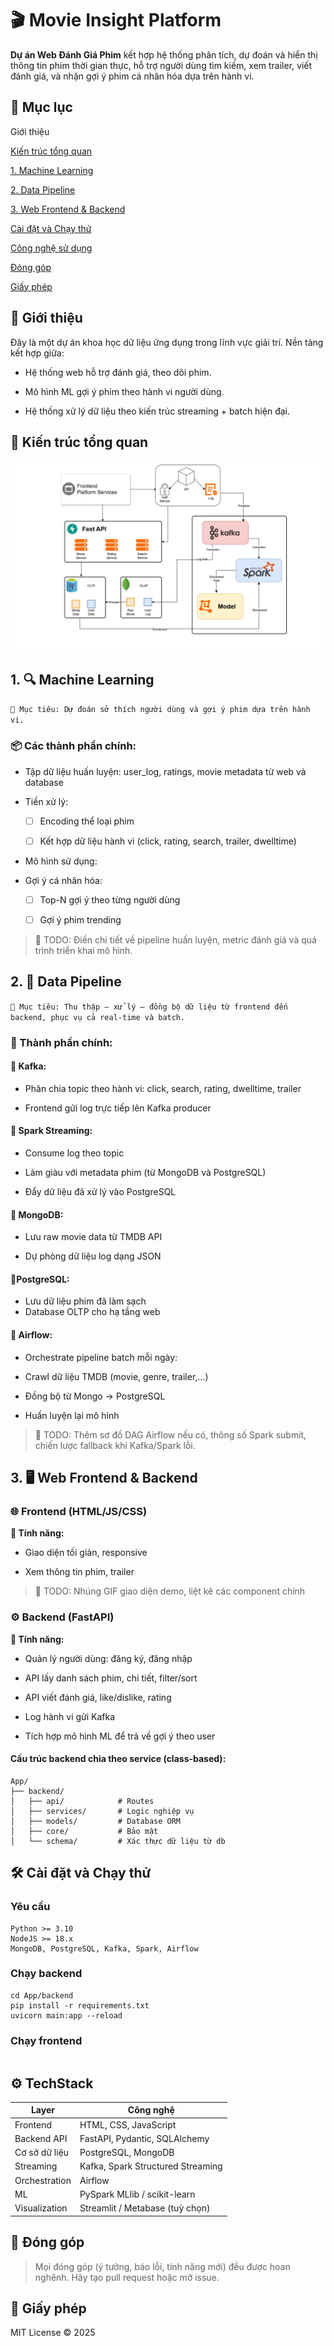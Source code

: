 # 🎬 Movie Insight Platform
**Dự án Web Đánh Giá Phim** kết hợp hệ thống phân tích, dự đoán và hiển thị thông tin phim thời gian thực, hỗ trợ người dùng tìm kiếm, xem trailer, viết đánh giá, và nhận gợi ý phim cá nhân hóa dựa trên hành vi.

## 📁 Mục lục
Giới thiệu

[Kiến trúc tổng quan]()

[1. Machine Learning]()

[2. Data Pipeline]()

[3. Web Frontend & Backend]()

[Cài đặt và Chạy thử]()

[Công nghệ sử dụng]()

[Đóng góp]()

[Giấy phép]()

## 🎯 Giới thiệu
Đây là một dự án khoa học dữ liệu ứng dụng trong lĩnh vực giải trí. Nền tảng kết hợp giữa:

- Hệ thống web hỗ trợ đánh giá, theo dõi phim.

- Mô hình ML gợi ý phim theo hành vi người dùng.

- Hệ thống xử lý dữ liệu theo kiến trúc streaming + batch hiện đại.


## 🧱 Kiến trúc tổng quan

![Structure Diagram](/docs/Diagram/Untitled%20Diagram.drawio.png)

## 1. 🔍 Machine Learning
`📌 Mục tiêu: Dự đoán sở thích người dùng và gợi ý phim dựa trên hành vi.`

### 📦 Các thành phần chính:
- Tập dữ liệu huấn luyện: user_log, ratings, movie metadata từ web và database
 
- Tiền xử lý:

    - ☐ Encoding thể loại phim

    - ☐ Kết hợp dữ liệu hành vi (click, rating, search, trailer, dwelltime) 

- Mô hình sử dụng:
- Gợi ý cá nhân hóa:
  - ☐ Top-N gợi ý theo từng người dùng

  - ☐ Gợi ý phim trending
 
> 🧠 TODO: Điền chi tiết về pipeline huấn luyện, metric đánh giá và quá trình triển khai mô hình.

## 2. 🔄 Data Pipeline
`📌 Mục tiêu: Thu thập – xử lý – đồng bộ dữ liệu từ frontend đến backend, phục vụ cả real-time và batch.`

### 🎯 Thành phần chính:
#### 🔹 Kafka:
- Phân chia topic theo hành vi: click, search, rating, dwelltime, trailer

- Frontend gửi log trực tiếp lên Kafka producer

#### 🔹 Spark Streaming:
- Consume log theo topic

- Làm giàu với metadata phim (từ MongoDB và PostgreSQL)

- Đẩy dữ liệu đã xử lý vào PostgreSQL

#### 🔹 MongoDB:
- Lưu raw movie data từ TMDB API

- Dự phòng dữ liệu log dạng JSON 

#### 🔹PostgreSQL:
- Lưu dữ liệu phim đã làm sạch
- Database OLTP cho hạ tầng web

#### 🔹 Airflow:
- Orchestrate pipeline batch mỗi ngày:

- Crawl dữ liệu TMDB (movie, genre, trailer,…)

- Đồng bộ từ Mongo → PostgreSQL

- Huấn luyện lại mô hình 

> 🧠 TODO: Thêm sơ đồ DAG Airflow nếu có, thông số Spark submit, chiến lược fallback khi Kafka/Spark lỗi.

## 3. 🖥 Web Frontend & Backend 
### 🌐 Frontend (HTML/JS/CSS)
**📌 Tính năng:**

- Giao diện tối giản, responsive

- Xem thông tin phim, trailer

> 🧠 TODO: Nhúng GIF giao diện demo, liệt kê các component chính 

### ⚙️ Backend (FastAPI)
**📌 Tính năng:**
- Quản lý người dùng: đăng ký, đăng nhập

- API lấy danh sách phim, chi tiết, filter/sort

- API viết đánh giá, like/dislike, rating

- Log hành vi gửi Kafka

- Tích hợp mô hình ML để trả về gợi ý theo user

#### **Cấu trúc backend chia theo service (class-based):**
```
App/
├── backend/            
│   ├── api/            # Routes
│   ├── services/       # Logic nghiệp vụ
│   ├── models/         # Database ORM
│   ├── core/           # Bảo mật
│   └── schema/         # Xác thực dữ liệu từ db
```

## 🛠 Cài đặt và Chạy thử
### Yêu cầu
```
Python >= 3.10
NodeJS >= 18.x
MongoDB, PostgreSQL, Kafka, Spark, Airflow
```

### Chạy backend
```
cd App/backend
pip install -r requirements.txt
uvicorn main:app --reload
```
### Chạy frontend
```
```

## ⚙ TechStack
| Layer         | Công nghệ                         |
| ------------- | --------------------------------- |
| Frontend      | HTML, CSS, JavaScript             |
| Backend API   | FastAPI, Pydantic, SQLAlchemy     |
| Cơ sở dữ liệu | PostgreSQL, MongoDB               |
| Streaming     | Kafka, Spark Structured Streaming |
| Orchestration | Airflow                           |
| ML            | PySpark MLlib / scikit-learn      |
| Visualization | Streamlit / Metabase (tuỳ chọn)   |


## 🤝 Đóng góp
> Mọi đóng góp (ý tưởng, báo lỗi, tính năng mới) đều được hoan nghênh. Hãy tạo pull request hoặc mở issue.

## 📜 Giấy phép
MIT License © 2025 